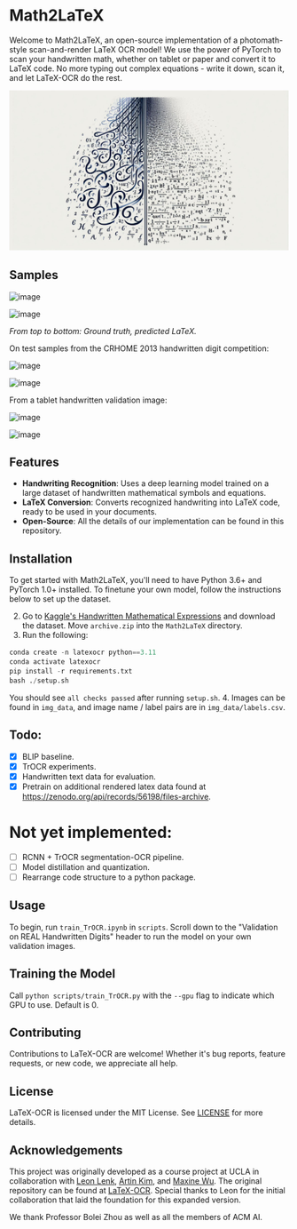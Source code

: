 # Math2LaTeX
Welcome to Math2LaTeX, an open-source implementation of a photomath-style scan-and-render LaTeX OCR model! We use the power of PyTorch to scan your handwritten math, whether on tablet or paper and convert it to LaTeX code. No more typing out complex equations - write it down, scan it, and let LaTeX-OCR do the rest.

![image](logo.jpeg)
## Samples

![image](https://github.com/leonlenk/LaTeX_OCR/assets/38673735/6a4c0574-aa68-4c68-a60c-d5ebe6ac46d1)

![image](https://github.com/leonlenk/LaTeX_OCR/assets/38673735/c439ed96-7bfa-4662-a3a2-52f54490464f)

_From top to bottom: Ground truth, predicted LaTeX._

On test samples from the CRHOME 2013 handwritten digit competition:

![image](https://github.com/leonlenk/LaTeX_OCR/assets/38673735/b212cbf4-162a-4e7d-96f8-3e2d90a3a70a)

![image](https://github.com/leonlenk/LaTeX_OCR/assets/38673735/55fa72d5-4937-4244-a193-74f7a5ae9c7e)

From a tablet handwritten validation image:

![image](https://github.com/leonlenk/LaTeX_OCR/assets/38673735/5e6d3823-643e-4fc4-afaf-b702b2bede7b)

![image](https://github.com/leonlenk/LaTeX_OCR/assets/38673735/df3bfb37-017f-4f6b-88f8-9b489819e99c)

## Features

- **Handwriting Recognition**: Uses a deep learning model trained on a large dataset of handwritten mathematical symbols and equations.
- **LaTeX Conversion**: Converts recognized handwriting into LaTeX code, ready to be used in your documents.
- **Open-Source**: All the details of our implementation can be found in this repository.

## Installation

To get started with Math2LaTeX, you'll need to have Python 3.6+ and PyTorch 1.0+ installed. To finetune your own model, follow the instructions below to set up the dataset.

2. Go to [Kaggle's Handwritten Mathematical Expressions](https://www.kaggle.com/datasets/rtatman/handwritten-mathematical-expressions) and download the dataset. Move `archive.zip` into the `Math2LaTeX` directory.
3. Run the following:
```python
conda create -n latexocr python==3.11
conda activate latexocr
pip install -r requirements.txt
bash ./setup.sh
```
You should see `all checks passed` after running `setup.sh`.
4. Images can be found in `img_data`, and image name / label pairs are in `img_data/labels.csv`.

## Todo:
- [x] BLIP baseline.
- [x] TrOCR experiments.
- [x] Handwritten text data for evaluation.
- [x] Pretrain on additional rendered latex data found at https://zenodo.org/api/records/56198/files-archive.

# Not yet implemented:
- [ ] RCNN + TrOCR segmentation-OCR pipeline.
- [ ] Model distillation and quantization.
- [ ] Rearrange code structure to a python package.

## Usage

To begin, run `train_TrOCR.ipynb` in `scripts`. Scroll down to the "Validation on REAL Handwritten Digits" header to run the model on your own validation images.

## Training the Model

Call `python scripts/train_TrOCR.py` with the `--gpu` flag to indicate which GPU to use. Default is 0.

## Contributing

Contributions to LaTeX-OCR are welcome! Whether it's bug reports, feature requests, or new code, we appreciate all help.

## License

LaTeX-OCR is licensed under the MIT License. See [LICENSE](LICENSE) for more details.

## Acknowledgements
This project was originally developed as a course project at UCLA in collaboration with [Leon Lenk](https://github.com/leonlenk), [Artin Kim](https://github.com/artinkim), and [Maxine Wu](https://github.com/maxinewu5). The original repository can be found at [LaTeX-OCR](https://github.com/leonlenk/LaTeX_OCR). Special thanks to Leon for the initial collaboration that laid the foundation for this expanded version.

We thank Professor Bolei Zhou as well as all the members of ACM AI. 
